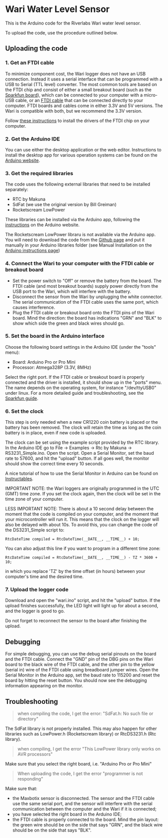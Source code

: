 # Wari Water Level Sensor

This is the Arduino code for the Riverlabs Wari water level sensor.

To upload the code, use the procedure outlined below.

## Uploading the code

### 1. Get an FTDI cable

To minimize component cost, the Wari logger does not have an USB connection. Instead it uses a serial interface that can be programmed with a USB to Serial (TTL level) converter. The most common tools are based on the FTDI chip and consist of either a small breakout board (such as the [Sparkfun board](https://www.sparkfun.com/products/9873)), which can be connected to your computer with a micro-USB cable, or an [FTDI cable](https://www.sparkfun.com/products/9717) that can be connected directly to your computer. FTDI boards and cables come in either 3.3V and 5V versions. The Wari is compatible with both, but we recommend the 3.3V version.

Follow [these instructions](https://learn.sparkfun.com/tutorials/how-to-install-ftdi-drivers) to install the drivers of the FTDI chip on your computer.

### 2. Get the Arduino IDE 

You can use either the desktop application or the web editor. Instructions to install the desktop app for various operation systems can be found on the [Arduino website](https://www.arduino.cc/en/Guide/HomePage).

### 3. Get the required libraries

The code uses the following external libraries that need to be installed separately:

* RTC by Makuna
* SdFat (we use the original version by Bill Greiman)
* Rocketscream LowPower

These libraries can be installed via the Arduino app, following the [instructions](https://www.arduino.cc/en/Guide/Libraries) on the Arduino website.

The Rocketscream LowPower libraru is not available via the Arduino app. You will need to download the code from the [Github page](https://github.com/rocketscream/Low-Power) and put it manually in your Arduino libraries folder (see Manual Installation on the [Arduino instructions page](https://www.arduino.cc/en/Guide/Libraries))

### 4. Connect the Wari to your computer with the FTDI cable or breakout board

* Set the power switch to "Off" or remove the battery from the board. The FTDI cable (and most breakout boards) supply power directly from the USB port to the Wari, which will interfere with the battery.
* Disconnect the sensor from the Wari by unplugging the white connector. The serial communication of the FTDI cable uses the same port, which causes interference.
* Plug the FTDI cable or breakout board onto the FTDI pins of the Wari board. Mind the direction: the board has indications "GRN" and "BLK" to show which side the green and black wires should go.

### 5. Set the board in the Arduino interface

Choose the following board settings in the Arduino IDE (under the "tools" menu):
* Board: Arduino Pro or Pro Mini
* Processor: Atmega328P (3.3V, 8MHz)

Select the right port. If the FTDI cable or breakout board is properly connected and the driver is installed, it should show up in the "ports" menu. The name depends on the operating system, for instance "/dev/ttyUSB0" under linux. For a more detailed guide and troubleshooting, see the [Sparkfun guide](https://learn.sparkfun.com/tutorials/how-to-install-ftdi-drivers).

### 6. Set the clock

This step is only needed when a new CR1220 coin battery is placed or the battery has been removed. The clock will retain the time as long as the coin battery is in place, even if new code is uploaded.

The clock can be set using the example script provided by the RTC library. In the Arduino IDE go to File -> Examples -> Rtc by Makuna -> RS3231_Simple.ino. Open the script. Open a Serial Monitor, set the baud rate to 57600, and hit the "upload" button. If all goes well, the monitor should show the correct time every 10 seconds.

A nice tutorial of how to use the Serial Monitor in Arduino can be found on [Instructables](https://www.instructables.com/id/HOW-TO-use-the-ARDUINO-SERIAL-MONITOR/).

IMPORTANT NOTE: the Wari loggers are originally programmed in the UTC (GMT) time zone. If you set the clock again, then the clock will be set in the time zone of your computer. 

LESS IMPORTANT NOTE: There is about a 10 second delay between the moment that the code is compiled on your computer, and the moment that your microcontroller will run it. This means that the clock on the logger will also be delayed with about 10s. To avoid this, you can change the code of the DS3231_Simple script to:

`RtcDateTime compiled = RtcDateTime(__DATE__, __TIME__) + 10;`

You can also adjust this line if you want to program in a different time zone:

`RtcDateTime compiled = RtcDateTime(__DATE__, __TIME__) - TZ * 3600 + 10;`

in which you replace 'TZ' by the time offset (in hours) between your computer's time and the desired time.


### 7. Upload the logger code

Download and open the "wari.ino" script, and hit the "upload" button. If the upload finishes successfully, the LED light will light up for about a second, and the logger is good to go.

Do not forget to reconnect the sensor to the board after finishing the upload.

## Debugging

For simple debugging, you can use the debug serial pinouts on the board and the FTDI cable. Connect the "GND" pin of the DBG pins on the Wari board to the black wire of the FTDI cable, and the other pin to the yellow (serial in) wire of the FTDI cable using breadboard jumper wires. Open the Serial Monitor in the Arduino app, set the baud rate to 115200 and reset the board by hitting the reset button. You should now see the debugging information appearing on the monitor.

## Troubleshooting

> when compiling the code, I get the error: "SdFat.h: No such file or directory"

The SdFat library is not properly installed. This may also happen for other libraries such as LowPower.h (Rocketscream library) or RtcDS3231.h (Rtc library).

> when compiling, I get the error "This LowPower library only works on AVR processors"

Make sure that you select the right board, i.e. "Arduino Pro or Pro Mini"

> When uploading the code, I get the error "programmer is not responding"

Make sure that:
* the Maxbotix sensor is disconnected. The sensor and the FTDI cable use the same serial port, and the sensor will interfere with the serial communication between the computer and the Wari if it is connected;
* you have selected the right board in the Arduino IDE;
* the FTDI cable is properly connected to the board. Mind the pin layout: the green wire should be on the side that says "GRN", and the black wire should be on the side that says "BLK".





